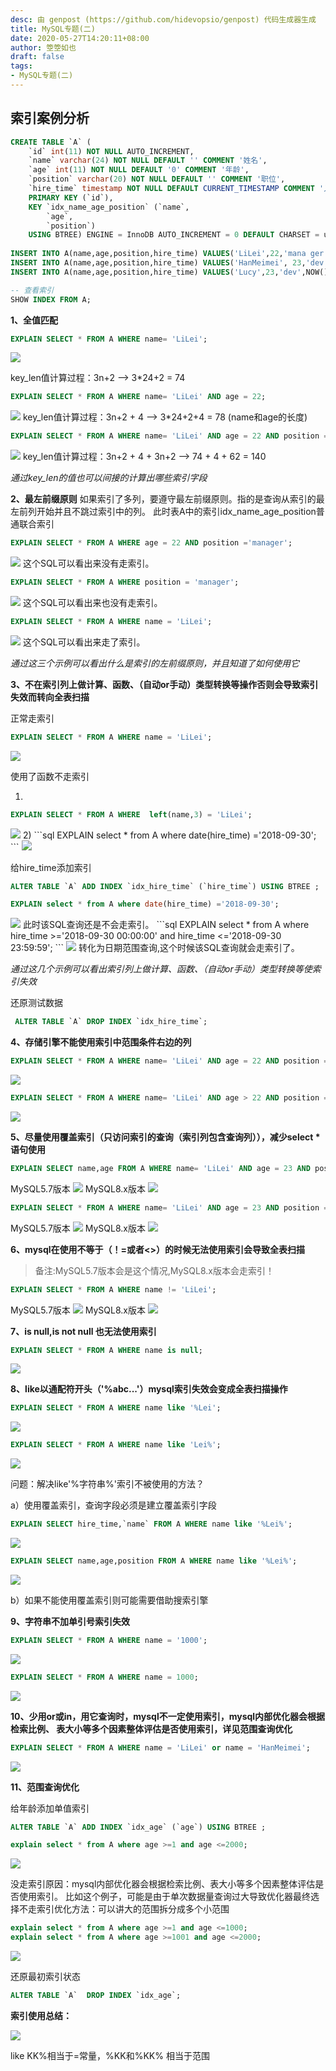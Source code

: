 ```yaml
---
desc: 由 genpost (https://github.com/hidevopsio/genpost) 代码生成器生成
title: MySQL专题(二)
date: 2020-05-27T14:20:11+08:00
author: 箜箜如也
draft: false
tags:
- MySQL专题(二)
---
```


## 索引案例分析

```sql 
CREATE TABLE `A` (
	`id` int(11) NOT NULL AUTO_INCREMENT,
	`name` varchar(24) NOT NULL DEFAULT '' COMMENT '姓名',
	`age` int(11) NOT NULL DEFAULT '0' COMMENT '年龄',
	`position` varchar(20) NOT NULL DEFAULT '' COMMENT '职位',
	`hire_time` timestamp NOT NULL DEFAULT CURRENT_TIMESTAMP COMMENT '入职时 间',
	PRIMARY KEY (`id`),
	KEY `idx_name_age_position` (`name`,
		`age`,
		`position`)
	USING BTREE) ENGINE = InnoDB AUTO_INCREMENT = 0 DEFAULT CHARSET = utf8 COMMENT = '测试调试表';
	
INSERT INTO A(name,age,position,hire_time) VALUES('LiLei',22,'mana ger',NOW());
INSERT INTO A(name,age,position,hire_time) VALUES('HanMeimei', 23,'dev',NOW());
INSERT INTO A(name,age,position,hire_time) VALUES('Lucy',23,'dev',NOW());

-- 查看索引
SHOW INDEX FROM A;
```

**1、全值匹配**

```sql 
EXPLAIN SELECT * FROM A WHERE name= 'LiLei';
```
<img src="https://dongchanglei.top/images/quanzhi1.png">

key_len值计算过程：3n+2 --> 3*24+2 = 74

```sql 
EXPLAIN SELECT * FROM A WHERE name= 'LiLei' AND age = 22;
```

<img src="https://dongchanglei.top/images/quanzhi2.png">
key_len值计算过程：3n+2 + 4 --> 3*24+2+4 = 78 (name和age的长度)

```sql 
EXPLAIN SELECT * FROM A WHERE name= 'LiLei' AND age = 22 AND position ='manager';
```

<img src="https://dongchanglei.top/images/quanzhi3.png">
key_len值计算过程：3n+2 + 4 + 3n+2 --> 74 + 4 + 62 = 140

*通过key_len的值也可以间接的计算出哪些索引字段*

**2、最左前缀原则**
如果索引了多列，要遵守最左前缀原则。指的是查询从索引的最左前列开始并且不跳过索引中的列。
此时表A中的索引idx_name_age_position普通联合索引
```sql 
EXPLAIN SELECT * FROM A WHERE age = 22 AND position ='manager';
```
<img src="https://dongchanglei.top/images/zuoqianzhui1.png">
这个SQL可以看出来没有走索引。

```sql 
EXPLAIN SELECT * FROM A WHERE position = 'manager';
```
<img src="https://dongchanglei.top/images/zuoqianzhui2.png">
这个SQL可以看出来也没有走索引。

```sql 
EXPLAIN SELECT * FROM A WHERE name = 'LiLei';
```
<img src="https://dongchanglei.top/images/zuoqianzhui3.png">
这个SQL可以看出来走了索引。

*通过这三个示例可以看出什么是索引的左前缀原则，并且知道了如何使用它*

**3、不在索引列上做计算、函数、（自动or手动）类型转换等操作否则会导致索引失效而转向全表扫描**


正常走索引
```sql 
EXPLAIN SELECT * FROM A WHERE name = 'LiLei';
```
<img src="https://dongchanglei.top/images/zuoqianzhui3.png">

使用了函数不走索引

1)
```sql 
EXPLAIN SELECT * FROM A WHERE  left(name,3) = 'LiLei';
```
<img src="https://dongchanglei.top/images/zuoqianzhui4.png">
2)
```sql 
EXPLAIN select * from A where date(hire_time) ='2018-09-30';
```
<img src="https://dongchanglei.top/images/zuoqianzhui5.png">

给hire_time添加索引
```sql 
ALTER TABLE `A` ADD INDEX `idx_hire_time` (`hire_time`) USING BTREE ;

EXPLAIN select * from A where date(hire_time) ='2018-09-30';
```
<img src="https://dongchanglei.top/images/zuoqianzhui5.png">
此时该SQL查询还是不会走索引。
```sql 
EXPLAIN select * from A where hire_time >='2018-09-30 00:00:00' and hire_time <='2018-09-30 23:59:59'; 
```
<img src="https://dongchanglei.top/images/zuoqianzhui6.png">
转化为日期范围查询,这个时候该SQL查询就会走索引了。

*通过这几个示例可以看出索引列上做计算、函数、（自动or手动）类型转换等使索引失效*

还原测试数据
```sql 
 ALTER TABLE `A` DROP INDEX `idx_hire_time`;
```

**4、存储引擎不能使用索引中范围条件右边的列**

```sql 
EXPLAIN SELECT * FROM A WHERE name= 'LiLei' AND age = 22 AND position ='manager';
```
<img src="https://dongchanglei.top/images/suoyin1.png">

```sql 
EXPLAIN SELECT * FROM A WHERE name= 'LiLei' AND age > 22 AND position ='manager';
```
<img src="https://dongchanglei.top/images/suoyin2.png">

**5、尽量使用覆盖索引（只访问索引的查询（索引列包含查询列）），减少select * 语句使用**
```sql 
EXPLAIN SELECT name,age FROM A WHERE name= 'LiLei' AND age = 23 AND position ='manager';
```
MySQL5.7版本
<img src="https://dongchanglei.top/images/suoyin4.png">
MySQL8.x版本
<img src="https://dongchanglei.top/images/suoyin3.png">

```sql 
EXPLAIN SELECT * FROM A WHERE name= 'LiLei' AND age = 23 AND position ='manager';
```
MySQL5.7版本
<img src="https://dongchanglei.top/images/suoyin6.png">
MySQL8.x版本
<img src="https://dongchanglei.top/images/suoyin5.png">

**6、mysql在使用不等于（！=或者<>）的时候无法使用索引会导致全表扫描**
> 备注:MySQL5.7版本会是这个情况,MySQL8.x版本会走索引！
```sql 
EXPLAIN SELECT * FROM A WHERE name != 'LiLei';
```
MySQL5.7版本
<img src="https://dongchanglei.top/images/suoyin8.png">
MySQL8.x版本
<img src="https://dongchanglei.top/images/suoyin7.png">

**7、is null,is not null 也无法使用索引**

```sql 
EXPLAIN SELECT * FROM A WHERE name is null;
```
<img src="https://dongchanglei.top/images/suoyin9.png">

**8、like以通配符开头（'%abc...'）mysql索引失效会变成全表扫描操作**

```sql 
EXPLAIN SELECT * FROM A WHERE name like '%Lei';
```
<img src="https://dongchanglei.top/images/suoyin10.png">

```sql 
EXPLAIN SELECT * FROM A WHERE name like 'Lei%';
```
<img src="https://dongchanglei.top/images/suoyin11.png">

问题：解决like'%字符串%'索引不被使用的方法？ 

a）使用覆盖索引，查询字段必须是建立覆盖索引字段

```sql 
EXPLAIN SELECT hire_time,`name` FROM A WHERE name like '%Lei%';
```
<img src="https://dongchanglei.top/images/suoyin13.png">

```sql 
EXPLAIN SELECT name,age,position FROM A WHERE name like '%Lei%';
```
<img src="https://dongchanglei.top/images/suoyin12.png">

b）如果不能使用覆盖索引则可能需要借助搜索引擎

**9、字符串不加单引号索引失效**

```sql 
EXPLAIN SELECT * FROM A WHERE name = '1000';
```
<img src="https://dongchanglei.top/images/charsuoyin1.png">

```sql 
EXPLAIN SELECT * FROM A WHERE name = 1000;
```
<img src="https://dongchanglei.top/images/charsuoyin2.png">

**10、少用or或in，用它查询时，mysql不一定使用索引，mysql内部优化器会根据检索比例、 表大小等多个因素整体评估是否使用索引，详见范围查询优化**

```sql 
EXPLAIN SELECT * FROM A WHERE name = 'LiLei' or name = 'HanMeimei';
```
<img src="https://dongchanglei.top/images/rangesuoyin1.png">

**11、范围查询优化**

给年龄添加单值索引
```sql 
ALTER TABLE `A` ADD INDEX `idx_age` (`age`) USING BTREE ;
```
```sql 
explain select * from A where age >=1 and age <=2000;
```
<img src="https://dongchanglei.top/images/rangesuoyin2.png">

没走索引原因：mysql内部优化器会根据检索比例、表大小等多个因素整体评估是否使用索引。
比如这个例子，可能是由于单次数据量查询过大导致优化器最终选择不走索引优化方法：可以讲大的范围拆分成多个小范围

```sql 
explain select * from A where age >=1 and age <=1000;
explain select * from A where age >=1001 and age <=2000;
```
<img src="https://dongchanglei.top/images/rangesuoyin3.png">

还原最初索引状态
```sql 
ALTER TABLE `A`  DROP INDEX `idx_age`;
```

**索引使用总结：**

<img src="https://dongchanglei.top/images/mysqlsuoyin.png">

like KK%相当于=常量，%KK和%KK% 相当于范围




